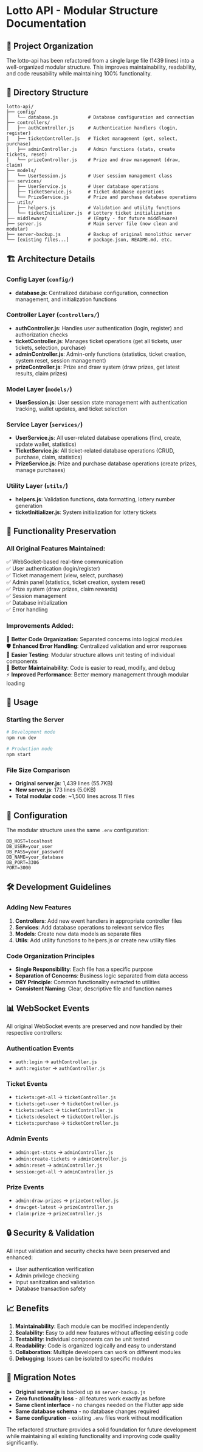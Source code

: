 # Lotto API - Modular Structure Documentation

## 📁 Project Organization

The lotto-api has been refactored from a single large file (1439 lines) into a well-organized modular structure. This improves maintainability, readability, and code reusability while maintaining 100% functionality.

## 📂 Directory Structure

```
lotto-api/
├── config/
│   └── database.js           # Database configuration and connection
├── controllers/
│   ├── authController.js     # Authentication handlers (login, register)
│   ├── ticketController.js   # Ticket management (get, select, purchase)
│   ├── adminController.js    # Admin functions (stats, create tickets, reset)
│   └── prizeController.js    # Prize and draw management (draw, claim)
├── models/
│   └── UserSession.js        # User session management class
├── services/
│   ├── UserService.js        # User database operations
│   ├── TicketService.js      # Ticket database operations
│   └── PrizeService.js       # Prize and purchase database operations
├── utils/
│   ├── helpers.js            # Validation and utility functions
│   └── ticketInitializer.js  # Lottery ticket initialization
├── middleware/               # (Empty - for future middleware)
├── server.js                 # Main server file (now clean and modular)
├── server-backup.js          # Backup of original monolithic server
└── [existing files...]       # package.json, README.md, etc.
```

## 🏗️ Architecture Details

### **Config Layer** (`config/`)
- **database.js**: Centralized database configuration, connection management, and initialization functions

### **Controller Layer** (`controllers/`)
- **authController.js**: Handles user authentication (login, register) and authorization checks
- **ticketController.js**: Manages ticket operations (get all tickets, user tickets, selection, purchase)
- **adminController.js**: Admin-only functions (statistics, ticket creation, system reset, session management)
- **prizeController.js**: Prize and draw system (draw prizes, get latest results, claim prizes)

### **Model Layer** (`models/`)
- **UserSession.js**: User session state management with authentication tracking, wallet updates, and ticket selection

### **Service Layer** (`services/`)
- **UserService.js**: All user-related database operations (find, create, update wallet, statistics)
- **TicketService.js**: All ticket-related database operations (CRUD, purchase, claim, statistics)
- **PrizeService.js**: Prize and purchase database operations (create prizes, manage purchases)

### **Utility Layer** (`utils/`)
- **helpers.js**: Validation functions, data formatting, lottery number generation
- **ticketInitializer.js**: System initialization for lottery tickets

## 🔄 Functionality Preservation

### **All Original Features Maintained:**
✅ WebSocket-based real-time communication  
✅ User authentication (login/register)  
✅ Ticket management (view, select, purchase)  
✅ Admin panel (statistics, ticket creation, system reset)  
✅ Prize system (draw prizes, claim rewards)  
✅ Session management  
✅ Database initialization  
✅ Error handling  

### **Improvements Added:**
🚀 **Better Code Organization**: Separated concerns into logical modules  
🛡️ **Enhanced Error Handling**: Centralized validation and error responses  
🧪 **Easier Testing**: Modular structure allows unit testing of individual components  
📖 **Better Maintainability**: Code is easier to read, modify, and debug  
⚡ **Improved Performance**: Better memory management through modular loading  

## 🚀 Usage

### **Starting the Server**
```bash
# Development mode
npm run dev

# Production mode
npm start
```

### **File Size Comparison**
- **Original server.js**: 1,439 lines (55.7KB)
- **New server.js**: 173 lines (5.0KB)
- **Total modular code**: ~1,500 lines across 11 files

## 🔧 Configuration

The modular structure uses the same `.env` configuration:
```env
DB_HOST=localhost
DB_USER=your_user
DB_PASS=your_password
DB_NAME=your_database
DB_PORT=3306
PORT=3000
```

## 🛠️ Development Guidelines

### **Adding New Features**
1. **Controllers**: Add new event handlers in appropriate controller files
2. **Services**: Add database operations to relevant service files
3. **Models**: Create new data models as separate files
4. **Utils**: Add utility functions to helpers.js or create new utility files

### **Code Organization Principles**
- **Single Responsibility**: Each file has a specific purpose
- **Separation of Concerns**: Business logic separated from data access
- **DRY Principle**: Common functionality extracted to utilities
- **Consistent Naming**: Clear, descriptive file and function names

## 📊 WebSocket Events

All original WebSocket events are preserved and now handled by their respective controllers:

### **Authentication Events**
- `auth:login` → `authController.js`
- `auth:register` → `authController.js`

### **Ticket Events**
- `tickets:get-all` → `ticketController.js`
- `tickets:get-user` → `ticketController.js`
- `tickets:select` → `ticketController.js`
- `tickets:deselect` → `ticketController.js`
- `tickets:purchase` → `ticketController.js`

### **Admin Events**
- `admin:get-stats` → `adminController.js`
- `admin:create-tickets` → `adminController.js`
- `admin:reset` → `adminController.js`
- `session:get-all` → `adminController.js`

### **Prize Events**
- `admin:draw-prizes` → `prizeController.js`
- `draw:get-latest` → `prizeController.js`
- `claim:prize` → `prizeController.js`

## 🔒 Security & Validation

All input validation and security checks have been preserved and enhanced:
- User authentication verification
- Admin privilege checking
- Input sanitization and validation
- Database transaction safety

## 📈 Benefits

1. **Maintainability**: Each module can be modified independently
2. **Scalability**: Easy to add new features without affecting existing code
3. **Testability**: Individual components can be unit tested
4. **Readability**: Code is organized logically and easy to understand
5. **Collaboration**: Multiple developers can work on different modules
6. **Debugging**: Issues can be isolated to specific modules

## 🔄 Migration Notes

- **Original server.js** is backed up as `server-backup.js`
- **Zero functionality loss** - all features work exactly as before
- **Same client interface** - no changes needed on the Flutter app side
- **Same database schema** - no database changes required
- **Same configuration** - existing `.env` files work without modification

The refactored structure provides a solid foundation for future development while maintaining all existing functionality and improving code quality significantly.